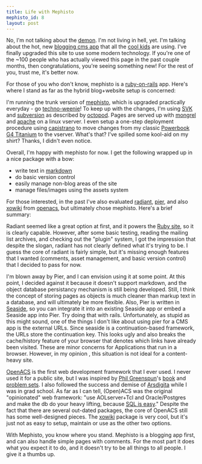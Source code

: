```yaml
--- 
title: Life with Mephisto
mephisto_id: 8
layout: post
---
```

No, I'm not talking about the [demon][mephistopheles]. I'm not living in hell, yet. I'm talking about the hot, new [blogging cms app][mephisto] that all the [cool kids][mephisto-users] are using. I've finally upgraded this site to use some modern technology. If you're one of the ~100 people who has actually viewed this page in the past couple months, then congratulations, you're seeing something new! For the rest of you, trust me, it's better now.

For those of you who don't know, mephisto is a [ruby-on-rails][rails] app. Here's where I stand as far as the hybrid blog+website setup is concerned:

I'm running the trunk version of [mephisto][], which is upgraded practically everyday - go [techno-weenie][]! To keep up with the changes, I'm using [SVK][] and [subversion][svn] as described by [octopod][]. Pages are served up with [mongrel][] and [apache][] on a linux vserver. I even setup a one-step deployment procedure using [capistrano][] to move changes from my classic [Powerbook G4 Titanium][pbg4] to the vserver.  What's that? I've spilled some kool-aid on my shirt? Thanks, I didn't even notice.

Overall, I'm happy with mephisto for now.  I get the following wrapped up in a nice package with a bow:
* write text in [markdown][]
* do basic version control
* easily manage non-blog areas of the site
* manage files/images using the assets system

For those interested, in the past I've also evaluated [radiant][], [pier][], and also [xowiki][] from [openacs][], but ultimately chose mephisto.  Here's a brief summary:

Radiant seemed like a great option at first, and it powers the [Ruby site][], so it is clearly capable.
However, after some basic testing, reading the mailing list archives, and checking out the "plugin" system, I got the impression that despite the slogan, radiant has not clearly defined what it's trying to be. I guess the core of radiant is fairly simple, but it's missing enough features that I wanted (comments, asset management, and basic version control) that I decided to pass for now.

[ruby site]: http://www.ruby-lang.org

I'm blown away by Pier, and I can envision using it at some point. At this point, I decided against it because it doesn't support markdown, and the object database persistancy mechanism is still being developed. Still, I think the concept of storing pages as objects is much cleaner than markup text in a database, and will ultimately be more flexible. Also, Pier is written in [Seaside][], so you can integrate it into an existing Seaside app or embed a Seaside app into Pier. Try doing that with rails. Unfortunately, as stupid as this might sound, one of the things I don't like about using pier for a CMS app is the external URLs. Since seaside is a continuation-based framework, the URLs store the continuation key. This looks ugly and also breaks the cache/history feature of your browser that denotes which links have already been visited. These are minor concerns for Applications that run in a browser. However, in my opinion , this situation is not ideal for a content-heavy site.

[Seaside]: http://www.seaside.st

[OpenACS][] is the first web development framework that I ever used. 
I never used it for a public site, but I was inspired by [Phil Greenspun][]'s [book][] and [problem sets][]. I also followed the success and demise of [Arsdigita][] while I was in grad school. As far as I can tell, (Open)ACS was the original "opinionated" web framework: "use AOLserver+Tcl and Oracle/Postgres and make the db do your heavy lifting, because [SQL is easy][sql]."  Despite the fact that there are several out-dated packages, the core of OpenACS still has some well-designed pieces. The [xowiki][] package is very cool, but it's just not as easy to setup, maintain or use as the other two options.

[openacs]: http://openacs.org
[phil greenspun]: http://phillip.greenspun.com
[book]: http://philip.greenspun.com/panda/
[problem sets]: http://philip.greenspun.com/teaching/psets/
[Arsdigita]: http://www.eveandersson.com/arsdigita/
[xowiki]: http://media.wu-wien.ac.at/download/xowiki-doc/
[sql]: http://philip.greenspun.com/sql/

With Mephisto, you know where you stand.
Mephisto is a blogging app first, and can also handle simple pages with comments.
For the most part it does what you expect it to do, and it doesn't try to be all things to all people. I give it a thumbs up.

[mephistopheles]: http://en.wikipedia.org/wiki/Mephisto
[rails]: http://rubyonrails.com/
[mephisto]: http://mephistoblog.com
[techno-weenie]: http://weblog.techno-weenie.net/
[svk]: http://svk.elixus.org/
[svn]: http://subversion.tigris.org/
[octopod]: http://octopod.info/2006/8/19/managing-multiple-local-mephisto-repos-with-svk
[mongrel]: http://mongrel.rubyforge.org/
[apache]: http://httpd.apache.org/
[capistrano]: http://manuals.rubyonrails.com/read/book/17
[markdown]: http://daringfireball.net/projects/markdown/
[radiant]: http://radiantcms.org
[pier]: http://smallwiki.unibe.ch/smallwiki/pier/
[pbg4]: http://en.wikipedia.org/wiki/PowerBook_G4#Titanium_PowerBook_G4
[mephisto-users]: http://mephisto.stikipad.com/help/show/Blogs+and+Sites+running+Mephisto

